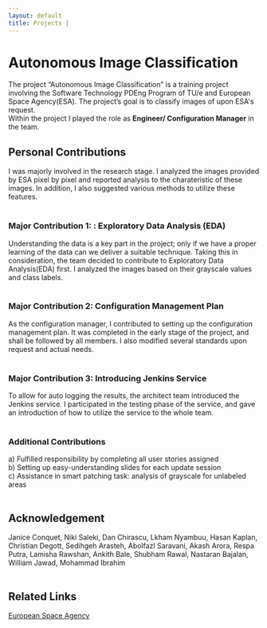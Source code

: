 ```yaml
---
layout: default
title: Projects | 
---
```


# Autonomous Image Classification

The project “Autonomous Image Classification” is a training project involving the Software Technology PDEng Program of TU/e and European Space Agency(ESA). The project’s goal is to classify images of upon ESA's request.
&nbsp;  
Within the project I played the role as **Engineer/ Configuration Manager** in the team.
&nbsp;  

## Personal Contributions

I was majorly involved in the research stage. I analyzed the images provided by ESA pixel by pixel and reported analysis to the charateristic of these images. In addition, I also suggested various methods to utilize these features.  
&nbsp;  

### Major Contribution 1: : Exploratory Data Analysis (EDA)

Understanding the data is a key part in the project; only if we have a proper learning of the data can we deliver a suitable technique. Taking this in consideration, the team decided to contribute to Exploratory Data Analysis(EDA) first. I analyzed the images based on their grayscale values and class labels.  
&nbsp;  

### Major Contribution 2: Configuration Management Plan

As the configuration manager, I contributed to setting up the configuration management plan. It was completed in the early stage of the project, and shall be followed by all members. I also modified several standards upon request and actual needs.  
&nbsp;  

### Major Contribution 3: Introducing Jenkins Service

To allow for auto logging the results, the architect team introduced the Jenkins service. I participated in the testing phase of the service, and gave an introduction of how to utilize the service to the whole team.  
&nbsp;  

### Additional Contributions

a) Fulfilled responsibility by completing all user stories assigned  
b) Setting up easy-understanding slides for each update session  
c) Assistance in smart patching task: analysis of grayscale for unlabeled areas  
&nbsp;  

## Acknowledgement  

Janice Conquet, Niki Saleki, Dan Chirascu, Lkham Nyambuu, Hasan Kaplan, Christian Degott, Sedihgeh Arasteh, Abolfazl Saravani, Akash Arora, Respa Putra, Lamisha Rawshan, Ankith Bale, Shubham Rawal, Nastaran Bajalan, William Jawad, Mohammad Ibrahim  
&nbsp;  

## Related Links  

[European Space Agency](https://www.esa.int)  

